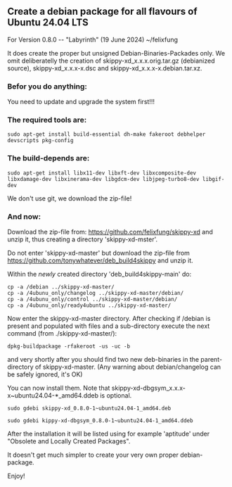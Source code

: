 

## Create a debian package for all flavours of Ubuntu 24.04 LTS 



For Version 0.8.0 -- "Labyrinth" (19 June 2024) ~/felixfung


It does create the proper but unsigned Debian-Binaries-Packades only. We omit deliberatelly the creation of skippy-xd_x.x.x.orig.tar.gz (debianized source), skippy-xd_x.x.x-x.dsc and skippy-xd_x.x.x-x.debian.tar.xz.

### Befor you do anything:

You need to update and upgrade the system first!!!


### The required tools are:

```
sudo apt-get install build-essential dh-make fakeroot debhelper devscripts pkg-config
```

### The build-depends are:

```
sudo apt-get install libx11-dev libxft-dev libxcomposite-dev libxdamage-dev libxinerama-dev libgdcm-dev libjpeg-turbo8-dev libgif-dev
```

We don't use git, we download the zip-file!

### And now:

Download the zip-file from: <https://github.com/felixfung/skippy-xd> and unzip it, thus creating a directory 'skippy-xd-mster'.

Do not enter 'skippy-xd-master' but download the zip-file from <https://github.com/tonywhatever/deb_build4skippy> and unzip it.

Within the *newly* created directory 'deb_build4skippy-main' do:

```
cp -a /debian ../skippy-xd-master/
cp -a /4ubunu_only/changelog ../skippy-xd-master/debian/
cp -a /4ubunu_only/control ../skippy-xd-master/debian/
cp -a /4ubunu_only/ready4ubuntu ../skippy-xd-master/
```

Now enter the skippy-xd-master directory. After checking if /debian is present and populated with files and a sub-directory execute the next command (from ./skippy-xd-master/):

```
dpkg-buildpackage -rfakeroot -us -uc -b
```

and very shortly after you should find two new deb-binaries in the parent-directory of skippy-xd-master. (Any warning about debian/changelog can be safely ignored, it's OK)

You can now install them. Note that skippy-xd-dbgsym_x.x.x-x~ubuntu24.04-*_amd64.ddeb is optional.
```
sudo gdebi skippy-xd_0.8.0-1~ubuntu24.04-1_amd64.deb
```
```
sudo gdebi kippy-xd-dbgsym_0.8.0-1~ubuntu24.04-1_amd64.ddeb

```

After the installation it will be listed using for example 'aptitude' under "Obsolete and Locally Created Packages".

It doesn't get much simpler to create your very own proper debian-package.



Enjoy!

